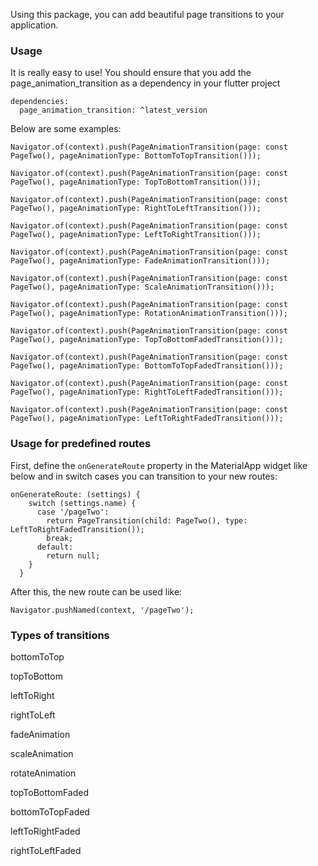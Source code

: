 
Using this package, you can add beautiful page transitions to your application.

### Usage
It is really easy to use! You should ensure that you add the
page_animation_transition as a dependency in your flutter project

```
dependencies:
  page_animation_transition: ^latest_version

```

Below are some examples:
```
Navigator.of(context).push(PageAnimationTransition(page: const PageTwo(), pageAnimationType: BottomToTopTransition()));

Navigator.of(context).push(PageAnimationTransition(page: const PageTwo(), pageAnimationType: TopToBottomTransition()));

Navigator.of(context).push(PageAnimationTransition(page: const PageTwo(), pageAnimationType: RightToLeftTransition()));

Navigator.of(context).push(PageAnimationTransition(page: const PageTwo(), pageAnimationType: LeftToRightTransition()));

Navigator.of(context).push(PageAnimationTransition(page: const PageTwo(), pageAnimationType: FadeAnimationTransition()));

Navigator.of(context).push(PageAnimationTransition(page: const PageTwo(), pageAnimationType: ScaleAnimationTransition()));

Navigator.of(context).push(PageAnimationTransition(page: const PageTwo(), pageAnimationType: RotationAnimationTransition()));

Navigator.of(context).push(PageAnimationTransition(page: const PageTwo(), pageAnimationType: TopToBottomFadedTransition()));

Navigator.of(context).push(PageAnimationTransition(page: const PageTwo(), pageAnimationType: BottomToTopFadedTransition()));

Navigator.of(context).push(PageAnimationTransition(page: const PageTwo(), pageAnimationType: RightToLeftFadedTransition()));

Navigator.of(context).push(PageAnimationTransition(page: const PageTwo(), pageAnimationType: LeftToRightFadedTransition()));
```

### Usage for predefined routes

First, define the ```onGenerateRoute``` property in the 
MaterialApp widget like below and in switch cases you can transition to your new routes:

```
onGenerateRoute: (settings) {
    switch (settings.name) {
      case '/pageTwo':
        return PageTransition(child: PageTwo(), type: LeftToRightFadedTransition());
        break;
      default:
        return null;
    }
  }
  ```

  After this, the new route can be used like:

  ```Navigator.pushNamed(context, '/pageTwo');```


### Types of transitions

bottomToTop

topToBottom

leftToRight

rightToLeft

fadeAnimation

scaleAnimation

rotateAnimation

topToBottomFaded

bottomToTopFaded

leftToRightFaded

rightToLeftFaded
